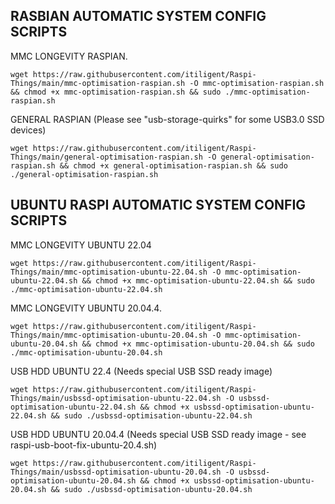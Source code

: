 ## RASBIAN AUTOMATIC SYSTEM CONFIG SCRIPTS

MMC LONGEVITY RASPIAN. 
 
    wget https://raw.githubusercontent.com/itiligent/Raspi-Things/main/mmc-optimisation-raspian.sh -O mmc-optimisation-raspian.sh && chmod +x mmc-optimisation-raspian.sh && sudo ./mmc-optimisation-raspian.sh


GENERAL RASPIAN (Please see "usb-storage-quirks" for some USB3.0 SSD devices)

    wget https://raw.githubusercontent.com/itiligent/Raspi-Things/main/general-optimisation-raspian.sh -O general-optimisation-raspian.sh && chmod +x general-optimisation-raspian.sh && sudo ./general-optimisation-raspian.sh


## UBUNTU RASPI AUTOMATIC SYSTEM CONFIG SCRIPTS

MMC LONGEVITY UBUNTU 22.04 

    wget https://raw.githubusercontent.com/itiligent/Raspi-Things/main/mmc-optimisation-ubuntu-22.04.sh -O mmc-optimisation-ubuntu-22.04.sh && chmod +x mmc-optimisation-ubuntu-22.04.sh && sudo ./mmc-optimisation-ubuntu-22.04.sh  

MMC LONGEVITY UBUNTU 20.04.4. 

    wget https://raw.githubusercontent.com/itiligent/Raspi-Things/main/mmc-optimisation-ubuntu-20.04.sh -O mmc-optimisation-ubuntu-20.04.sh && chmod +x mmc-optimisation-ubuntu-20.04.sh && sudo ./mmc-optimisation-ubuntu-20.04.sh    
    

USB HDD UBUNTU 22.4 (Needs special USB SSD ready image)

    wget https://raw.githubusercontent.com/itiligent/Raspi-Things/main/usbssd-optimisation-ubuntu-22.04.sh -O usbssd-optimisation-ubuntu-22.04.sh && chmod +x usbssd-optimisation-ubuntu-22.04.sh && sudo ./usbssd-optimisation-ubuntu-22.04.sh

    
USB HDD UBUNTU 20.04.4 (Needs special USB SSD ready image - see raspi-usb-boot-fix-ubuntu-20.4.sh)

    wget https://raw.githubusercontent.com/itiligent/Raspi-Things/main/usbssd-optimisation-ubuntu-20.04.sh -O usbssd-optimisation-ubuntu-20.04.sh && chmod +x usbssd-optimisation-ubuntu-20.04.sh && sudo ./usbssd-optimisation-ubuntu-20.04.sh




